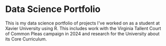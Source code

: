 # Data Science Portfolio
This is my data science portfolio of projects I've worked on as a student at Xavier University using R. This includes work with the Virginia Tallent Court of Common Pleas campaign in 2024 and research for the University about its Core Curriculum.
